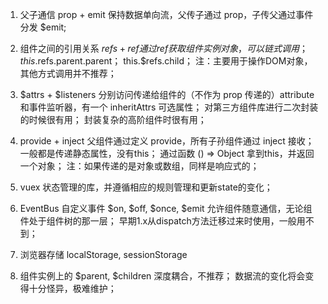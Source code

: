 1. 父子通信 prop + emit
  保持数据单向流，父传子通过 prop，子传父通过事件分发 $emit;

2. 组件之间的引用关系 $refs + ref
  通过 ref 获取组件实例对象，可以链式调用；
  this.$refs.parent.parent；
  this.$refs.child；
  注：主要用于操作DOM对象，其他方式调用并不推荐；

3. $attrs + $listeners
  分别访问传递给组件的（不作为 prop 传递的）attribute 和事件监听器，有一个 inheritAttrs 可选属性；
  对第三方组件库进行二次封装的时候很有用；
  封装复杂的高阶组件时很有用；

4. provide + inject
  父组件通过定义 provide，所有子孙组件通过 inject 接收；
  一般都是传递静态属性，没有this；
  通过函数 () => Object 拿到this，并返回一个对象；
  注：如果传递的是对象或数组，同样是响应式的；

5. vuex
  状态管理的库，并遵循相应的规则管理和更新state的变化；

6. EventBus 自定义事件 $on, $off, $once, $emit
  允许组件随意通信，无论组件处于组件树的那一层；
  早期1.x从dispatch方法迁移过来时使用，一般用不到；

7. 浏览器存储 localStorage, sessionStorage

8. 组件实例上的 $parent, $children
  深度耦合，不推荐；
  数据流的变化将会变得十分怪异，极难维护；
